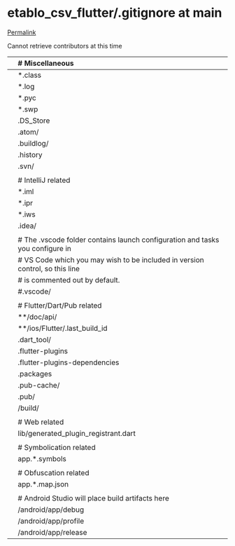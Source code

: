 # etablo\_csv\_flutter/.gitignore at main

[Permalink](https://github.com/necatichdar/etablo_csv_flutter/blob/76a76f17087bd1c7cb9915c0341b9876d3ca216c/.gitignore)

Cannot retrieve contributors at this time

|  | \# Miscellaneous |
| :--- | :--- |
|  | \*.class |
|  | \*.log |
|  | \*.pyc |
|  | \*.swp |
|  | .DS\_Store |
|  | .atom/ |
|  | .buildlog/ |
|  | .history |
|  | .svn/ |
|  |  |
|  | \# IntelliJ related |
|  | \*.iml |
|  | \*.ipr |
|  | \*.iws |
|  | .idea/ |
|  |  |
|  | \# The .vscode folder contains launch configuration and tasks you configure in |
|  | \# VS Code which you may wish to be included in version control, so this line |
|  | \# is commented out by default. |
|  | \#.vscode/ |
|  |  |
|  | \# Flutter/Dart/Pub related |
|  | \*\*/doc/api/ |
|  | \*\*/ios/Flutter/.last\_build\_id |
|  | .dart\_tool/ |
|  | .flutter-plugins |
|  | .flutter-plugins-dependencies |
|  | .packages |
|  | .pub-cache/ |
|  | .pub/ |
|  | /build/ |
|  |  |
|  | \# Web related |
|  | lib/generated\_plugin\_registrant.dart |
|  |  |
|  | \# Symbolication related |
|  | app.\*.symbols |
|  |  |
|  | \# Obfuscation related |
|  | app.\*.map.json |
|  |  |
|  | \# Android Studio will place build artifacts here |
|  | /android/app/debug |
|  | /android/app/profile |
|  | /android/app/release |

